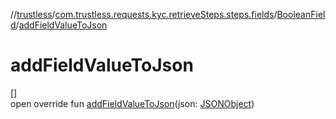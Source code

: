 //[trustless](../../../index.md)/[com.trustless.requests.kyc.retrieveSteps.steps.fields](../index.md)/[BooleanField](index.md)/[addFieldValueToJson](add-field-value-to-json.md)

# addFieldValueToJson

[]\
open override fun [addFieldValueToJson](add-field-value-to-json.md)(json: [JSONObject](https://developer.android.com/reference/kotlin/org/json/JSONObject.html))
